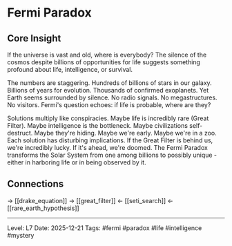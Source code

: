 # Fermi Paradox

## Core Insight
If the universe is vast and old, where is everybody? The silence of the cosmos despite billions of opportunities for life suggests something profound about life, intelligence, or survival.

The numbers are staggering. Hundreds of billions of stars in our galaxy. Billions of years for evolution. Thousands of confirmed exoplanets. Yet Earth seems surrounded by silence. No radio signals. No megastructures. No visitors. Fermi's question echoes: if life is probable, where are they?

Solutions multiply like conspiracies. Maybe life is incredibly rare (Great Filter). Maybe intelligence is the bottleneck. Maybe civilizations self-destruct. Maybe they're hiding. Maybe we're early. Maybe we're in a zoo. Each solution has disturbing implications. If the Great Filter is behind us, we're incredibly lucky. If it's ahead, we're doomed. The Fermi Paradox transforms the Solar System from one among billions to possibly unique - either in harboring life or in being observed by it.

## Connections
→ [[drake_equation]]
→ [[great_filter]]
← [[seti_search]]
← [[rare_earth_hypothesis]]

---
Level: L7
Date: 2025-12-21
Tags: #fermi #paradox #life #intelligence #mystery